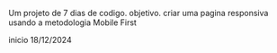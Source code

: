 Um projeto de 7 dias de codigo.
objetivo. 
criar uma pagina responsiva usando a metodologia Mobile First

inicio 18/12/2024
